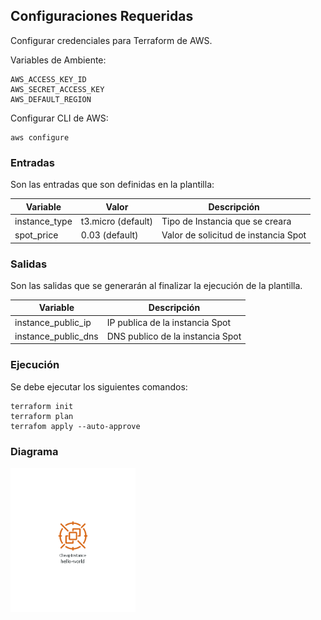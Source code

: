 ## Configuraciones Requeridas
Configurar credenciales para Terraform de AWS.

Variables de Ambiente:

```
AWS_ACCESS_KEY_ID
AWS_SECRET_ACCESS_KEY
AWS_DEFAULT_REGION
```
Configurar CLI de AWS:

```
aws configure
```

### Entradas
Son las entradas que son definidas en la plantilla:

| Variable | Valor | Descripción |
| -- | -- | -- |
| instance_type | t3.micro (default) | Tipo de Instancia que se creara |
| spot_price | 0.03 (default) | Valor de solicitud de instancia Spot |


### Salidas
Son las salidas que se generarán al finalizar la ejecución de la plantilla.

| Variable | Descripción |
| -- | -- |
| instance_public_ip | IP publica de la instancia Spot |
| instance_public_dns | DNS publico de la instancia Spot |

### Ejecución
Se debe ejecutar los siguientes comandos:
```
terraform init
terraform plan
terrafom apply --auto-approve
```
### Diagrama

<img src="./assets/hello-world.png" width="200"/>

